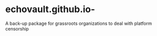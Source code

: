 # echovault.github.io-
A back-up package for grassroots organizations to deal with platform censorship

